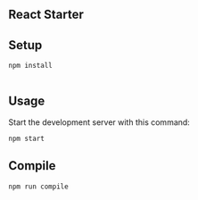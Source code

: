 
React Starter
---

 
 
Setup
---
 
```
npm install


```

Usage
---
 
Start the development server with this command:
 
```
npm start
```

Compile
---
 
```
npm run compile
```